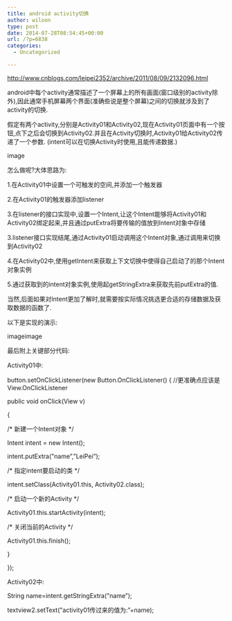 ```yaml
---
title: android activity切换
author: wiloon
type: post
date: 2014-07-28T08:54:45+00:00
url: /?p=6838
categories:
  - Uncategorized

---
```

http://www.cnblogs.com/leipei2352/archive/2011/08/09/2132096.html

android中每个activity通常描述了一个屏幕上的所有画面(窗口级别的activity除外),因此通常手机屏幕两个界面(准确些说是整个屏幕)之间的切换就涉及到了activity的切换.
  
假定有两个activity,分别是Activity01和Activity02,现在Activity01页面中有一个按钮,点下之后会切换到Activity02.并且在Activity切换时,Activity01给Activity02传递了一个参数. (intent可以在切换Activity时使用,且能传递数据.)

image

怎么做呢?大体思路为:

1.在Activity01中设置一个可触发的空间,并添加一个触发器

2.在Activity01的触发器添加listener

3.在listener的接口实现中,设置一个Intent,让这个Intent能够将Activity01和Activity02绑定起来,并且通过putExtra将要传输的值放到Intent对象中存储

3.listener接口实现结尾,通过Activity01启动调用这个Intent对象,通过调用来切换到Activity02

4.在Activity02中,使用getIntent来获取上下文切换中使得自己启动了的那个Intent对象实例

5.通过获取到的intent对象实例,使用起getStringExtra来获取先前putExtra的值.

当然,后面如果对Intent更加了解时,就需要按实际情况挑选更合适的存储数据及获取数据的函数了.

以下是实现的演示:

imageimage

最后附上关键部分代码:

Activity01中:

button.setOnClickListener(new Button.OnClickListener() { //更准确点应该是View.OnClickListener
  
public void onClick(View v)
  
{
  
/\* 新建一个Intent对象 \*/
  
Intent intent = new Intent();
  
intent.putExtra("name&#8221;,&#8221;LeiPei&#8221;);
  
/\* 指定intent要启动的类 \*/
  
intent.setClass(Activity01.this, Activity02.class);
  
/\* 启动一个新的Activity \*/
  
Activity01.this.startActivity(intent);
  
/\* 关闭当前的Activity \*/
  
Activity01.this.finish();
  
}
  
});
  
Activity02中:

String name=intent.getStringExtra("name&#8221;);
  
textview2.setText("activity01传过来的值为:&#8221;+name);